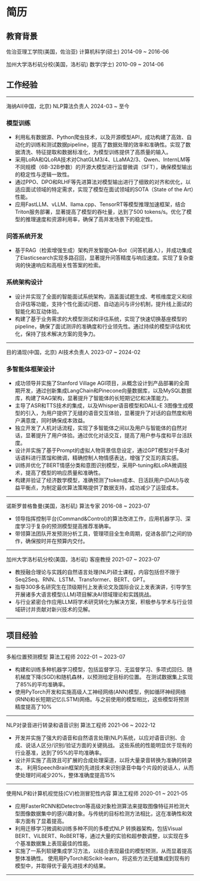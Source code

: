 # 简历

## 教育背景

佐治亚理工学院(美国，佐治亚)
计算机科学(硕士)
2014-09 ~ 2016-06

加州大学洛杉矶分校(美国，洛杉矶)
数学(学士)
2010-09 ~ 2014-06

## 工作经验

---
海纳AI(中国，北京)
NLP算法负责人
2024-03 ~ 至今

### 模型训练

- 利用私有数据源、Python爬虫技术，以及开源模型API，成功构建了高效、自动化的训练和测试数据pipeline，提高了数据处理的效率和准确性。实现了数据清洗、特征提取和数据标准化，为模型训练提供了高质量的输入。
- 采用LoRA和QLoRA技术对ChatGLM3/4、LLaMA2/3、Qwen、InternLM等不同规模（6B-32B参数）的开源大模型进行监督微调（SFT），确保模型输出的稳定性与逻辑一致性。
- 通过PPO、DPO和RLHF等先进算法对模型输出进行了细致的对齐和优化，以适应面试领域的特定需求，实现了模型在面试领域的SOTA（State of the Art）性能。
- 应用FastLLM、vLLM、llama.cpp、TensorRT等模型推理加速框架，结合Triton服务部署，显著提高了模型的吞吐量，达到了500 tokens/s。优化了模型的推理速度和资源利用率，确保了高并发场景下的稳定性。

### 问答系统开发

- 基于RAG（检索增强生成）架构开发智能QA-Bot（问答机器人），并成功集成了Elasticsearch实现多路召回，显著提升问答精度与响应速度。实现了复杂查询的快速响应和高相关性答案的检索。

### 系统架构设计

- 设计并实现了全面的智能面试系统架构，涵盖面试题生成、考核维度定义和综合评估等功能，支持个性化面试问题、自动追问与评分机制，提升线上面试的智能化和互动体验。
- 构建了基于业务需求的大模型测试和评估系统，实现了快速切换基座模型的pipeline，确保了面试测评的准确度和行业领先性。通过持续的模型评估和优化，保持了技术解决方案的竞争力。

---

目的涌现(中国，北京)
AI技术负责人
2023-07 ~ 2024-02

### 多智能体框架设计

- 成功领导并实施了Stanford Village AGI项目，从概念设计到产品部署的全周期开发，通过创新集成LangChain和Pinecone向量数据库，以及MySQL数据库，构建了RAG架构，显著提升了智能体的长短期记忆和决策能力。
- 主导了ASR和TTS技术的集成，以及Whisper语音模型和DALL-E 3图像生成模型的引入，为用户提供了无缝的语音交互体验，显著提升了对话的自然度和用户满意度，同时确保成本效益。
- 独立开发了人机对话流程，实现了多智能体之间以及用户与智能体的自然对话，显著提升了用户体验。通过优化对话交互，提高了用户参与度和平台活跃度。
- 设计并实施了基于Prompt的虚拟人物背景信息设定，通过GPT模型对千条对话语料进行蒸馏和微调，精确控制人物情感表达，增强了交互的真实感。
- 训练并优化了BERT情感分类和意图识别模型，采用P-tuning和LoRA微调技术，提高了模型的响应质量和准确性。
- 构建并验证了经济数学模型，准确预测了token成本、日活跃用户(DAU)与收益平衡点，为制定最优算法策略提供了数据支持，成功减少了运营成本。

---

诺斯罗普格鲁曼(美国，洛杉矶)
算法专家
2016-08 ~ 2023-07

- 领导指挥控制平台(Command&Control)的算法改进工作，应用机器学习、深度学习于复杂的预测模型提高推荐准确率。
- 带领算法团队开发预测分析工具，管理项目全生命周期，促进各部门之间的协作，确保按时并在预算内交付。

---

加州大学洛杉矶分校(美国，洛杉矶)
客座教授
2021-07 ~ 2023-07

- 教授融合理论与实践的自然语言处理(NLP)硕士课程，内容包括但不限于Seq2Seq、RNN、LSTM、Transformer、BERT、GPT。
- 指导300多名研究生在顶级期刊上发表论文及国际会议上发表演讲，引导学生开展诸多大语言模型(LLM)项目解决AI领域理论和实践挑战。
- 与行业紧密合作应用LLM将学术研究转化为解决方案，积极参与学术与行业领域研讨并贡献对新兴技术的见解。

---

## 项目经验

---

多船位置预测模型
算法工程师
2022-01 ~ 2023-07

- 构建和训练多种机器学习模型，包括监督学习、无监督学习、多项式回归、随机梯度下降(SGD)和随机森林，以预测给定目标的位置。 在测试数据集上实现了85%的平均准确率。
- 使用PyTorch开发和实施高级人工神经网络(ANN)模型，例如循环神经网络(RNN)和长短期记忆(LSTM)网络。与之前使用的模型相比，这些模型将预测精度提高了10%

---

NLP对录音进行转录和语音识别
算法工程师
2021-06 ~ 2022-12

- 开发并实施了强大的语音和自然语言处理(NLP)系统，以应对语音识别、合成、说话人区分/识别/验证方面的关键挑战。 这些系统的性能明显优于现有的行业基准，达到了95%的平均准确率。
- 设计并实施了高效且可扩展的合成处理渠道，以将大量录音转换为准确的转录本。 利用SpeechBrain框架的先进技术来识别录音中每个片段的说话人，从而使处理时间减少20%，整体准确度提高15%

---

使用NLP和计算机视觉技(CV)检测冒犯性内容
算法工程师
2020-01 ~ 2021-05

- 应用FasterRCNN和Detectron等高级对象检测算法来提取图像特征并检测大型图像数据集中的感兴趣对象。与传统的目标检测方法相比，这在准确性和效率方面有了显着提高。
- 利用迁移学习微调和训练多种不同的多模式NLP 转换器架构，包括Visual BERT、ViLBERT、RoBERT等，通过大量的实验和超参数调整，以实现在多个基准数据集上表现最佳的性能。
- 实施了一系列软硬集成学习方法，以结合表现最佳的模型预测，从而显着提高整体准确性。 使用用PyTorch和Scikit-learn，将这些方法无缝集成到现有的模型中，并取得优于最先进技术的结果。

---
